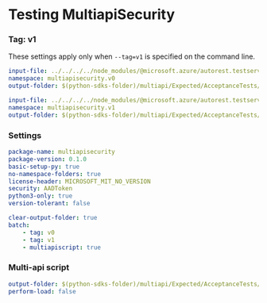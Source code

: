 # Testing MultiapiSecurity

### Tag: v1

These settings apply only when `--tag=v1` is specified on the command line.

``` yaml $(tag) == 'v0'
input-file: ../../../../node_modules/@microsoft.azure/autorest.testserver/swagger/multiapi-v0.json
namespace: multiapisecurity.v0
output-folder: $(python-sdks-folder)/multiapi/Expected/AcceptanceTests/MultiapiSecurity/multiapisecurity/v0
```

``` yaml $(tag) == 'v1'
input-file: ../../../../node_modules/@microsoft.azure/autorest.testserver/swagger/multiapi-v1.json
namespace: multiapisecurity.v1
output-folder: $(python-sdks-folder)/multiapi/Expected/AcceptanceTests/MultiapiSecurity/multiapisecurity/v1
```

### Settings
``` yaml
package-name: multiapisecurity
package-version: 0.1.0
basic-setup-py: true
no-namespace-folders: true
license-header: MICROSOFT_MIT_NO_VERSION
security: AADToken
python3-only: true
version-tolerant: false
```

``` yaml $(multiapi)
clear-output-folder: true
batch:
    - tag: v0
    - tag: v1
    - multiapiscript: true
```

### Multi-api script

``` yaml $(multiapiscript)
output-folder: $(python-sdks-folder)/multiapi/Expected/AcceptanceTests/MultiapiSecurity/multiapisecurity/
perform-load: false
```
